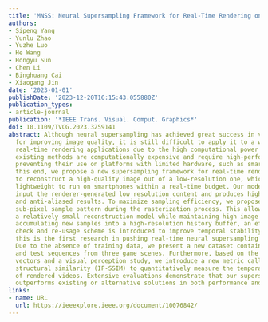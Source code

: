 ```yaml
---
title: 'MNSS: Neural Supersampling Framework for Real-Time Rendering on Mobile Devices'
authors:
- Sipeng Yang
- Yunlu Zhao
- Yuzhe Luo
- He Wang
- Hongyu Sun
- Chen Li
- Binghuang Cai
- Xiaogang Jin
date: '2023-01-01'
publishDate: '2023-12-20T16:15:43.055880Z'
publication_types:
- article-journal
publication: '*IEEE Trans. Visual. Comput. Graphics*'
doi: 10.1109/TVCG.2023.3259141
abstract: Although neural supersampling has achieved great success in various applications
  for improving image quality, it is still difficult to apply it to a wide range of
  real-time rendering applications due to the high computational power demand. Most
  existing methods are computationally expensive and require high-performance hardware,
  preventing their use on platforms with limited hardware, such as smartphones. To
  this end, we propose a new supersampling framework for real-time rendering applications
  to reconstruct a high-quality image out of a low-resolution one, which is sufficiently
  lightweight to run on smartphones within a real-time budget. Our model takes as
  input the renderer-generated low resolution content and produces high resolution
  and anti-aliased results. To maximize sampling efficiency, we propose using an alternate
  sub-pixel sample pattern during the rasterization process. This allows us to create
  a relatively small reconstruction model while maintaining high image quality. By
  accumulating new samples into a high-resolution history buffer, an efficient history
  check and re-usage scheme is introduced to improve temporal stability. To our knowledge,
  this is the first research in pushing real-time neural supersampling on mobile devices.
  Due to the absence of training data, we present a new dataset containing 57 training
  and test sequences from three game scenes. Furthermore, based on the rendered motion
  vectors and a visual perception study, we introduce a new metric called inter-frame
  structural similarity (IF-SSIM) to quantitatively measure the temporal stability
  of rendered videos. Extensive evaluations demonstrate that our supersampling model
  outperforms existing or alternative solutions in both performance and temporal stability.
links:
- name: URL
  url: https://ieeexplore.ieee.org/document/10076842/
---
```

